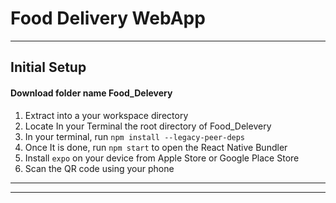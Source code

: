 # Food Delivery WebApp
---
## Initial Setup
#### Download folder name Food_Delevery 
1. Extract into a your workspace directory
2. Locate In your Terminal the root directory of Food_Delevery
3. In your terminal, run `npm install --legacy-peer-deps`
4. Once It is done, run `npm start` to open the React Native Bundler
5. Install `expo` on your device from Apple Store or Google Place Store
6. Scan the QR code using your phone
---
---